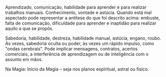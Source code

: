 Aprendizado, comunicação, habilidade para aprender e para realizar trabalhos
manuais. Conhecimento, vontade e astúcia. Quando está mal aspectado pode
representar a antítese do que foi descrito acima: embuste, falta de
comunicação, dificuldade para aprender e inaptidão para realizar aquilo a que
se propôs.

  

Sabedoria, habilidade, destreza, habilidade manual, astúcia, engano, roubo. Às
vezes, sabedoria oculta ou poder, às vezes um rápido impulso, como "ondas
cerebrais". Pode implicar mensagens, contratos, acertos comerciais, a
interferência de aprendizagem ou de inteligência com o assunto em mãos.

  

Na Magia: Início da Magia – seja nos planos espiritual, astral ou físico.

